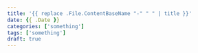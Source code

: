 ```yaml
---
title: '{{ replace .File.ContentBaseName "-" " " | title }}'
date: {{ .Date }}
categories: ['something']
tags: ['something']
draft: true
---
```

<!--more-->
